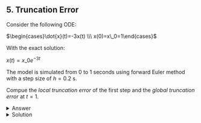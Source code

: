 ## 5. Truncation Error

Consider the following ODE:

$\begin{cases}\dot{x}(t)=-3x(t) \\\ x(0)=x\_0=1\end{cases}$

With the exact solution:

$x(t) = x\_0e^{-3t}$

The model is simulated from 0 to 1 seconds using forward Euler method with a step size of $h=0.2 \text{ s}$.

Compue the *local truncation error* of the first step and the *global truncation error* at $t=1$.

<details>
<summary>
Answer
</summary>

Local truncation error of first step: $\tau\_1 = 0.1488$

Global truncation error: $e\_5 = 0.03955$

</details>

<details>
<summary>Solution
</summary>
Euler integration becomes:

$x\_{n+1} = x\_n + h\cdot(-3x\_n)$

This gives:

$x(0.2)=0.4$
$x(0.4) = 0.16$
$x(0.6) = 0.064$
$x(0.8) = 0.0256$
$x(1.0) = 0.01024$

Truncation error at $t=0$ is the difference between the exact and the calculated value at $t=0.2$:

$\tau\_1 = |\hat{x}(0.2)-x(0.2)| = 0.4 - 1\cdot e^{-3\cdot 0.2} = 0.1488$

Global truncation error is the difference between the exact and the calculated value at $t=1$:

$e\_5 = |\hat{x}(0.2)-x(0.2)| = 0.01024 - 1\cdot e^{-3\cdot 1} = 0.03955$

</details>
